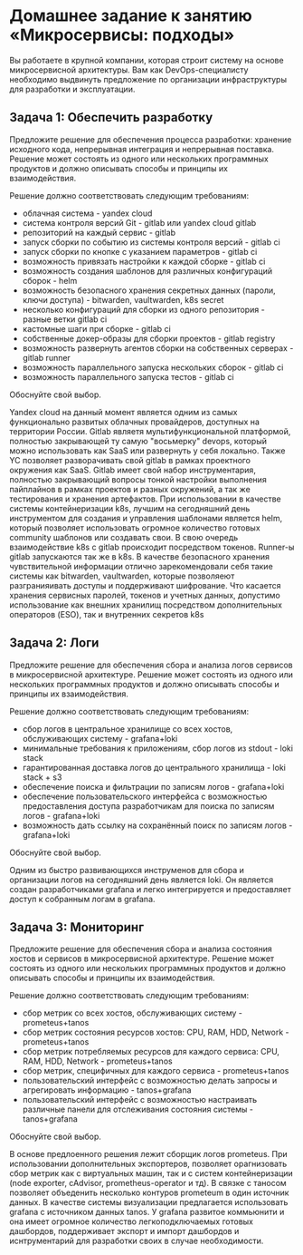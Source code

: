 # Домашнее задание к занятию «Микросервисы: подходы»

Вы работаете в крупной компании, которая строит систему на основе микросервисной архитектуры.
Вам как DevOps-специалисту необходимо выдвинуть предложение по организации инфраструктуры для разработки и эксплуатации.


## Задача 1: Обеспечить разработку

Предложите решение для обеспечения процесса разработки: хранение исходного кода, непрерывная интеграция и непрерывная поставка. 
Решение может состоять из одного или нескольких программных продуктов и должно описывать способы и принципы их взаимодействия.

Решение должно соответствовать следующим требованиям:
- облачная система - yandex cloud
- система контроля версий Git - gitlab или yandex cloud gitlab
- репозиторий на каждый сервис - gitlab
- запуск сборки по событию из системы контроля версий - gitlab ci
- запуск сборки по кнопке с указанием параметров - gitlab ci
- возможность привязать настройки к каждой сборке - gitlab ci
- возможность создания шаблонов для различных конфигураций сборок - helm
- возможность безопасного хранения секретных данных (пароли, ключи доступа) - bitwarden, vaultwarden, k8s secret
- несколько конфигураций для сборки из одного репозитория - разные ветки gitlab ci
- кастомные шаги при сборке - gitlab ci
- собственные докер-образы для сборки проектов - gitlab registry
- возможность развернуть агентов сборки на собственных серверах - gitlab runner
- возможность параллельного запуска нескольких сборок - gitlab ci
- возможность параллельного запуска тестов - gitlab ci

Обоснуйте свой выбор.

Yandex cloud на данный момент является одним из самых функционально развитых облачных провайдеров, доступных на территории России.
Gitlab являетя мультифункциональной платформой, полностью закрывающей ту самую "восьмерку" devops, который можно использовать как SaaS или развернуть у себя локально. Также YC позволяет разворачивать свой gitlab в рамках проектного окружения как SaaS. 
Gitlab имеет свой набор инструментария, полностью закрывающий вопросы тонкой настройки выполнения пайплайнов в рамках проектов и разных окружений, а так же тестирования и хранения артефактов.
При использовании в качестве системы контейнеризации k8s, лучшим на сегодняшний день инструментом для создания и управления шаблонами является helm, который позволяет использовать огромное количество готовых community шаблонов или создавать свои. В свою очередь взаимодействие k8s с gitlab происходит посредством токенов. Runner-ы gitlab запускаются так же в k8s. 
В качестве безопасного хранения чувствительной информации отлично зарекомендовали себя такие системы как bitwarden, vaultwarden, которые позволяеют разгранияивать доступы и поддерживают шифрование. Что касается хранения сервисных паролей, токенов и учетных данных, допустимо использование как внешних хранилищ посредством дополнительных операторов (ESO), так и внутренних секретов k8s

## Задача 2: Логи

Предложите решение для обеспечения сбора и анализа логов сервисов в микросервисной архитектуре.
Решение может состоять из одного или нескольких программных продуктов и должно описывать способы и принципы их взаимодействия.

Решение должно соответствовать следующим требованиям:
- сбор логов в центральное хранилище со всех хостов, обслуживающих систему - grafana+loki 
- минимальные требования к приложениям, сбор логов из stdout - loki stack 
- гарантированная доставка логов до центрального хранилища - loki stack + s3
- обеспечение поиска и фильтрации по записям логов - grafana+loki 
- обеспечение пользовательского интерфейса с возможностью предоставления доступа разработчикам для поиска по записям логов - grafana+loki 
- возможность дать ссылку на сохранённый поиск по записям логов - grafana+loki 

Обоснуйте свой выбор.

Одним из быстро развивающихся инструменов для сбора и организации логов на сегодняшний день является loki. Он является создан разработчиками grafana и легко интегрируется и предоставляет доступ к собранным логам в grafana.

## Задача 3: Мониторинг

Предложите решение для обеспечения сбора и анализа состояния хостов и сервисов в микросервисной архитектуре.
Решение может состоять из одного или нескольких программных продуктов и должно описывать способы и принципы их взаимодействия.

Решение должно соответствовать следующим требованиям:
- сбор метрик со всех хостов, обслуживающих систему - prometeus+tanos 
- сбор метрик состояния ресурсов хостов: CPU, RAM, HDD, Network - prometeus+tanos 
- сбор метрик потребляемых ресурсов для каждого сервиса: CPU, RAM, HDD, Network - prometeus+tanos 
- сбор метрик, специфичных для каждого сервиса - prometeus+tanos 
- пользовательский интерфейс с возможностью делать запросы и агрегировать информацию - tanos+grafana 
- пользовательский интерфейс с возможностью настраивать различные панели для отслеживания состояния системы - tanos+grafana 

Обоснуйте свой выбор.

В основе предлоенного решения лежит сборщик логов prometeus. При использовании дополнительных экспортеров, позволяет орагнизовать сбор метрик как с виртуальных машин, так и с систем контейнеризации (node exporter, cAdvisor, prometheus-operator и тд). В связке с таносом позволяет объеденить несколько контуров prometeum в один источник данных.
В качестве системы визуализации предлагается использовать grafana с источником данных tanos. У grafana развитое коммьюнити и она имеет огромное количество легкоподключаемых готовых дашбордов, поддерживает экспорт и импорт дашбордов и иснтрументарий для разработки своих в случае необходимости. 
